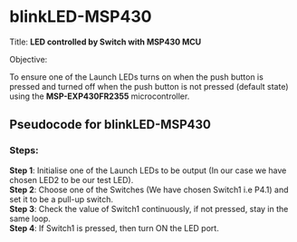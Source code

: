 # blinkLED-MSP430

Title: **LED controlled by Switch with MSP430 MCU**

Objective:

To ensure one of the Launch LEDs turns on when the push button is pressed and turned off when the push button is not pressed (default state) using the **MSP-EXP430FR2355** microcontroller.


## Pseudocode for blinkLED-MSP430

### Steps:

**Step 1**: Initialise one of the Launch LEDs to be output (In our case we have chosen LED2 to be our test LED).\
**Step 2**: Choose one of the Switches (We have chosen Switch1 i.e P4.1) and set it to be a pull-up switch.\
**Step 3**: Check the value of Switch1 continuously, if not pressed, stay in the same loop.\
**Step 4**: If Switch1 is pressed, then turn ON the LED port.



